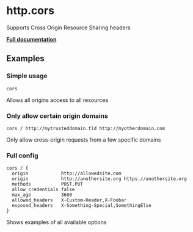 # http.cors

Supports Cross Origin Resource Sharing headers

**[Full documentation](https://github.com/captncraig/cors/blob/master/README.md)**

## Examples

### Simple usage

``` casketfile
cors
```

Allows all origins access to all resources

### Only allow certain origin domains

``` casketfile
cors / http://mytrusteddomain.tld http://myotherdomain.com
```

Only allow cross-origin requests from a few specific domains

### Full config

``` casketfile
cors / {
  origin            http://allowedsite.com
  origin            http://anothersite.org https://anothersite.org
  methods           POST,PUT
  allow_credentials false
  max_age           3600
  allowed_headers   X-Custom-Header,X-Foobar
  exposed_headers   X-Something-Special,SomethingElse
}
```

Shows examples of all available options
